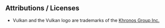 ## Attributions / Licenses
- Vulkan and the Vulkan logo are trademarks of the [Khronos Group Inc.](http://www.khronos.org)
